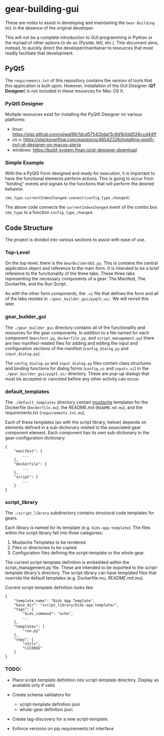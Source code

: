 # gear-building-gui

These are notes to assist in developing and maintaining the `Gear-Building GUI` in the absence of the original developer.

This will not be a complete introduction to GUI programming in Python or the myriad of other options to do so (Pyside, tktl, etc.). This document aims, instead, to quickly direct the developer/maintainer to resources that most readly facilitate that development.

## PyQt5

The `requirements.txt` of this repository contains the version of tools that this application is built upon. However, installation of the GUI Designer (**QT Designer**) is not included in these resources for Mac OS X.

### PyQt5 Designer

Multiple resources exist for installing the PyQt5 Designer on various platforms:

* linux: https://gist.github.com/ujjwal96/1dcd57542bdaf3c9d1b0dd526ccd44ff
* os x: https://stackoverflow.com/questions/46542326/installing-pyqt5-incl-qt-designer-on-macos-sierra
* windows: https://build-system.fman.io/qt-designer-download

### Simple Example

With the a PyQt5 Form designed and ready for execution, it is important to have the functional elements perform actions.  This is going to occur from "binding" events and signals to the functions that will perform the desired behavior.

```
cbo_type.currentIndexChanged.connect(config_type_changed)
```

The above code connects the `currentIndexChanged` event of the combo box `cbo_type` to a function `config_type_changed`.

## Code Structure

The project is divided into various sections to assist with ease of use.

### Top-Level

On the top-level, there is the `GearBuilderGUI.py`. This is contains the central application object and reference to the main form.  It is intended to be a brief reference to the functionality of the three tabs.  These three tabs representing the necessary components of a gear: The Manifest, The Dockerfile, and the Run Script.

As with the other form components, the `.ui` file that defines the form and all of the tabs resides in `./gear_builder_gui/pyqt5_ui/`. We will revisit this later.

### gear_builder_gui

The `./gear_builder_gui` directory contains all of the functionality and resources for the gear components. In addition to a file named for each component (`manifest.py`, `dockerfile.py`, and `script_management.py`) there are two manifest-related files for adding and editing the input and configuration sections of the manifest (`config_dialog.py` and `input_dialog.py`).

The `config_dialog.py` and `input_dialog.py` files contain class structures and binding functions for dialog forms (`config.ui` and `inputs.ui`) in the `./gear_builder_gui/pyqt5_ui/` directory. These are pop-up dialogs that must be accepted or canceled before any other activity can occur.

### default_templates

The `./default_templates` directory contain [mustache](https://mustache.github.io/) templates for the Dockerfile (`Dockerfile.mu`), the README.md (`README.md.mu`), and the requirements.txt (`requirements.txt.mu`). 

Each of these templates (as with the script library, below) depends on elements defined in a sub-dictionary related to the associated gear component element.  Each component has its own sub-dictionary in the gear-configuration dictionary:
```
{
    "manifest": {
        ...
    },
    "dockerfile": {
        ...
    },
    "script": {
        ...
    }
}
```

### script_library

The `./script_library` subdirectory contains structural code templates for gears.  

Each library is named for its template (e.g. `bids-app-template`). The files within the script library fall into three categories:

1. Mustache Templates to be rendered.
2. Files or directories to be copied.
3. Configuration files defining the script-template or the whole gear.

The current script-template definition is embedded within the script_management.py file. These are intended to be exported to the script-template library's directory. The script-library can have templated files that override the default templates (e.g. Dockerfile.mu, README.md.mu).

Current script-template definition looks like:
```
{
    "template_name": "Bids App Template",
    "base_dir": "script_library/bids-app-template/",
    "tags": {
        "bids_command": "echo",
        ...
    },
    "templates": [
        "run.py"
    ],
    "copy": [
        "utils",
        "LICENSE"
    ]
}
```

### TODO:

* Place script-template definition into script-template directory. Display as available only if valid.
* Create schema validators for
  * script-template definition json
  * whole-gear definition json

* Create tag-discovery for a new script-template.
* Enforce versions on pip requirements.txt interface
